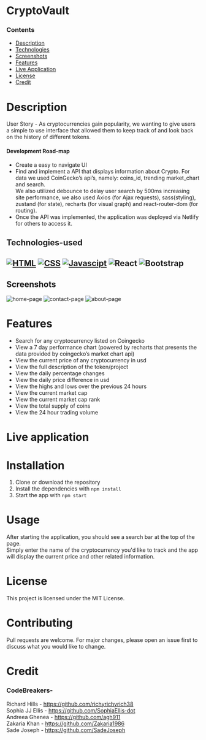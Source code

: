 # CryptoVault

### Contents

- [Description](#Description)
- [Technologies](#technologies-used)
- [Screenshots](#screenshots)
- [Features](#features)
- [Live Application](#live-application)
- [License](#license)
- [Credit](#credit)

# Description

User Story - As cryptocurrencies gain popularity, we wanting to give users a simple to use interface that allowed them to keep track of and look back on the history of different tokens.

#### Development Road-map

- Create a easy to navigate UI
- Find and implement a API that displays information about Crypto. For data we used CoinGecko’s api’s, namely: coins_id, trending market_chart and search. <br> We also utilized debounce to delay user search by 500ms increasing site performance, we also used Axios (for Ajax requests), sass(styling), zustand (for state), recharts (for visual graph) and react-router-dom (for routing).
- Once the API was implemented, the application was deployed via Netlify for others to access it.

## Technologies-used

## [![HTML](https://img.shields.io/badge/HTML-2ea44f)](https://) [![CSS](https://img.shields.io/badge/CSS-3234a8)](https://) [![Javascipt](https://img.shields.io/badge/Javascipt-a8a232)](https://) ![React](https://img.shields.io/badge/React-7594f0) ![Bootstrap](https://img.shields.io/badge/Bootstrap-c064cc)

## Screenshots
![home-page](https://user-images.githubusercontent.com/87676748/220881369-4740eece-d691-4fb2-b8fa-935cae424dd7.png)
![contact-page](https://user-images.githubusercontent.com/87676748/220881379-10f9e8c9-3956-4471-8863-d87ef0186da7.png)
![about-page](https://user-images.githubusercontent.com/87676748/220881392-261428bd-d7a8-46c3-8c14-7c9a7091928f.png)



# Features

- Search for any cryptocurrency listed on Coingecko
- View a 7 day performance chart (powered by recharts that presents the data provided by coingecko’s market chart api)
- View the current price of any cryptocurrency in usd
- View the full description of the token/project
- View the daily percentage changes
- View the daily price difference in usd
- View the highs and lows over the previous 24 hours
- View the current market cap
- View the current market cap rank
- View the total supply of coins
- View the 24 hour trading volume

# Live application

# Installation

1. Clone or download the repository
2. Install the dependencies with `npm install`
3. Start the app with `npm start`

# Usage

After starting the application, you should see a search bar at the top of the page. <br> Simply enter the name of the cryptocurrency you'd like to track and the app will display the current price and other related information.

# License

This project is licensed under the MIT License.

# Contributing

Pull requests are welcome. For major changes, please open an issue first to discuss what you would like to change.

# Credit

### CodeBreakers-

Richard Hills - https://github.com/richyrichyrich38 <br>
Sophia JJ Ellis - https://github.com/SophiaEllis-dot <br>
Andreea Ghenea - https://github.com/agh911 <br>
Zakaria Khan - https://github.com/Zakaria1986 <br>
Sade Joseph - https://github.com/SadeJoseph
